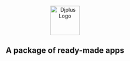 <br /> 
<div align="center">
  <a href="https://github.com/githashem/djplus">
    <img src="https://raw.githubusercontent.com/githashem/djplus/main/djplus.logo" alt="Djplus Logo" width="80" height="80">
  </a>
<h2 align="center">A package of ready-made apps</h2>
</div>
